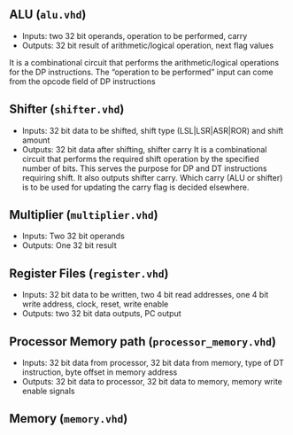 ## ALU (```alu.vhd```)

* Inputs: two 32 bit operands, operation to be performed, carry
* Outputs: 32 bit result of arithmetic/logical operation, next flag values

It is a combinational circuit that performs the arithmetic/logical operations for the DP instructions. The “operation to be  performed” input can come from the opcode field of DP instructions

## Shifter (```shifter.vhd```)
* Inputs: 32 bit data to be shifted, shift type (LSL|LSR|ASR|ROR) and shift amount
* Outputs: 32 bit data after shifting, shifter carry
It  is  a  combinational  circuit  that  performs  the  required  shift  operation  by  the  specified number of bits. This serves the purpose for DP and DT instructions requiring shift. It also outputs  shifter  carry. Which carry (ALU or shifter) is to be used for updating the carry flag is decided elsewhere.

## Multiplier (```multiplier.vhd```)
* Inputs: Two 32 bit operands
* Outputs: One 32 bit result

## Register Files (```register.vhd```)
* Inputs: 32 bit data to be written, two 4 bit read addresses, one 4 bit write address, clock, reset, write enable
* Outputs: two 32 bit data outputs, PC output

## Processor Memory path (```processor_memory.vhd```)
* Inputs: 32 bit data from processor, 32 bit data from memory, type of DT instruction, byte offset in memory address
* Outputs: 32 bit data to processor, 32 bit data to memory, memory write enable signals

## Memory (```memory.vhd```)